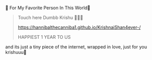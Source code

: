 💌 For My Favorite Person In This World💌

> Touch here Dumbb Krishu 🌷👇🏿
> 
>  https://hannibalthecanniba1.github.io/KrishnaiShan4ever-/
> 
> HAPPIEST 1 YEAR TO US 
> 
and its just a tiny piece of the internet, wrapped in love, just for you krishuuu🎀
